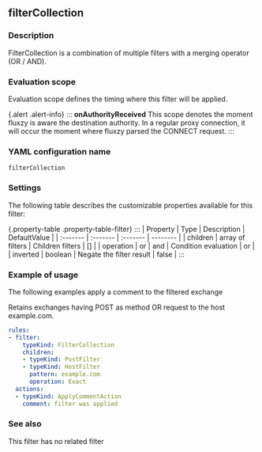 ## filterCollection

### Description

FilterCollection is a combination of multiple filters with a merging operator (OR / AND).

### Evaluation scope

Evaluation scope defines the timing where this filter will be applied. 

{.alert .alert-info}
:::
**onAuthorityReceived** This scope denotes the moment fluxzy is aware the destination authority. In a regular proxy connection, it will occur the moment where fluxzy parsed the CONNECT request.
:::

### YAML configuration name

    filterCollection

### Settings

The following table describes the customizable properties available for this filter: 

{.property-table .property-table-filter}
:::
| Property | Type | Description | DefaultValue |
| :------- | :------- | :------- | -------- |
| children | array of filters | Children filters | [] |
| operation | or \| and | Condition evaluation | or |
| inverted | boolean | Negate the filter result | false |
:::

### Example of usage

The following examples apply a comment to the filtered exchange

Retains exchanges having POST as method OR request to the host example.com.

```yaml
rules:
- filter:
    typeKind: FilterCollection
    children:
    - typeKind: PostFilter
    - typeKind: HostFilter
      pattern: example.com
      operation: Exact
  actions:
  - typeKind: ApplyCommentAction
    comment: filter was applied
```


### See also

This filter has no related filter

